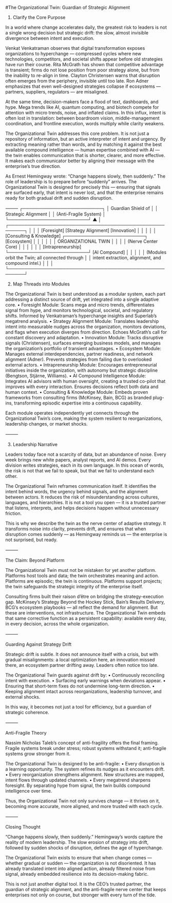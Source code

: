 #The Organizational Twin: Guardian of Strategic Alignment

1. Clarify the Core Purpose

In a world where change accelerates daily, the greatest risk to leaders is not a single wrong decision but strategic drift: the slow, almost invisible divergence between intent and execution.

Venkat Venkatraman observes that digital transformation exposes organizations to hyperchange — compressed cycles where new technologies, competitors, and societal shifts appear before old strategies have run their course. Rita McGrath has shown that competitive advantage is transient; firms do not lose position from poor strategy alone, but from the inability to re-align in time. Clayton Christensen warns that disruption often emerges from the periphery, invisible until too late. Ron Adner emphasizes that even well-designed strategies collapse if ecosystems — partners, suppliers, regulators — are misaligned.

At the same time, decision-makers face a flood of text, dashboards, and hype. Mega trends like AI, quantum computing, and biotech compete for attention with micro trends, noise, and inflated claims. In this influx, intent is often lost in translation: between boardroom vision, middle-management coordination, and frontline execution, words multiply while clarity weakens.

The Organizational Twin addresses this core problem. It is not just a repository of information, but an active interpreter of intent and urgency. By extracting meaning rather than words, and by matching it against the best available compound intelligence — human expertise combined with AI — the twin enables communication that is shorter, clearer, and more effective. It makes each communicator better by aligning their message with the enterprise’s true direction.

As Ernest Hemingway wrote: “Change happens slowly, then suddenly.” The role of leadership is to prepare before “suddenly” arrives. The Organizational Twin is designed for precisely this — ensuring that signals are surfaced early, that intent is never lost, and that the enterprise remains ready for both gradual drift and sudden disruption.

⸻
                     ┌─────────────────────────┐
                     │   Guardian Shield of    │
                     │   Strategic Alignment   │
                     │  (Anti-Fragile System)  │
                     └─────────────────────────┘
                               ▲
                               │
          ┌───────────────────────────────────────────────────────┐
          │                                                       │
          │   [Foresight]    [Strategy Alignment]   [Innovation]  │
          │                                                       │
          │                                                       │
 [Consulting & Knowledge]   ┌─────────────────────────┐   [Ecosystem]
          │                 │                         │           │
          │                 │   ORGANIZATIONAL TWIN   │           │
          │                 │   (Nerve Center Core)   │           │
          │                 │                         │           │
 [Intrapreneurship]         └─────────────────────────┘   [AI Compound]
          │                                                       │
          │                                                       │
          │   (Modules orbit the Twin; all connected through      │
          │   intent extraction, alignment, and compound intel.)  │
          │                                                       │
          └───────────────────────────────────────────────────────┘

2. Map Threads into Modules

The Organizational Twin is best understood as a modular system, each part addressing a distinct source of drift, yet integrated into a single adaptive core.
	•	Foresight Module: Scans mega and micro trends, differentiates signal from hype, and monitors technological, societal, and regulatory shifts. Informed by Venkatraman’s hyperchange insights and Superlab’s megatrend analysis.
	•	Strategy Alignment Module: Translates leadership intent into measurable nudges across the organization, monitors deviations, and flags when execution diverges from direction. Echoes McGrath’s call for constant discovery and adaptation.
	•	Innovation Module: Tracks disruptive signals (Christensen), surfaces emerging business models, and manages the organization’s portfolio of transient advantages.
	•	Ecosystem Module: Manages external interdependencies, partner readiness, and network alignment (Adner). Prevents strategies from failing due to overlooked external actors.
	•	Intrapreneurship Module: Encourages entrepreneurial initiatives inside the organization, with autonomy but strategic discipline (Bengtson, Stjärne, Williams).
	•	AI Compound Intelligence Module: Integrates AI advisors with human oversight, creating a trusted co-pilot that improves with every interaction. Ensures decisions reflect both data and human context.
	•	Consulting & Knowledge Module: Embeds proven frameworks from consulting firms (McKinsey, Bain, BCG) as branded plug-ins, transforming episodic expertise into a continuous capability.

Each module operates independently yet connects through the Organizational Twin’s core, making the system resilient to reorganizations, leadership changes, or market shocks.

⸻

3. Leadership Narrative

Leaders today face not a scarcity of data, but an abundance of noise. Every week brings new white papers, analyst reports, and AI demos. Every division writes strategies, each in its own language. In this ocean of words, the risk is not that we fail to speak, but that we fail to understand each other.

The Organizational Twin reframes communication itself. It identifies the intent behind words, the urgency behind signals, and the alignment between actors. It reduces the risk of misunderstanding across cultures, languages, and hierarchies. It is not a tool you open — it is a trusted partner that listens, interprets, and helps decisions happen without unnecessary friction.

This is why we describe the twin as the nerve center of adaptive strategy. It transforms noise into clarity, prevents drift, and ensures that when disruption comes suddenly — as Hemingway reminds us — the enterprise is not surprised, but ready.

⸻

The Claim: Beyond Platform

The Organizational Twin must not be mistaken for yet another platform. Platforms host tools and data; the twin orchestrates meaning and action. Platforms are episodic; the twin is continuous. Platforms support projects; the twin safeguards the strategic integrity of the enterprise itself.

Consulting firms built their raison d’être on bridging the strategy-execution gap. McKinsey’s Strategy Beyond the Hockey Stick, Bain’s Results Delivery, BCG’s ecosystem playbooks — all reflect the demand for alignment. But these are interventions, not infrastructure. The Organizational Twin embeds that same corrective function as a persistent capability: available every day, in every decision, across the whole organization.

⸻

Guarding Against Strategy Drift

Strategic drift is subtle. It does not announce itself with a crisis, but with gradual misalignments: a local optimization here, an innovation missed there, an ecosystem partner drifting away. Leaders often notice too late.

The Organizational Twin guards against drift by:
	•	Continuously reconciling intent with execution.
	•	Surfacing early warnings when deviations appear.
	•	Ensuring that short-term fixes do not undermine long-term direction.
	•	Keeping alignment intact across reorganizations, leadership turnover, and external shocks.

In this way, it becomes not just a tool for efficiency, but a guardian of strategic coherence.

⸻

Anti-Fragile Theory

Nassim Nicholas Taleb’s concept of anti-fragility offers the final framing. Fragile systems break under stress; robust systems withstand it; anti-fragile systems grow stronger from it.

The Organizational Twin is designed to be anti-fragile:
	•	Every disruption is a learning opportunity. The system refines its nudges as it encounters drift.
	•	Every reorganization strengthens alignment. New structures are mapped, intent flows through updated channels.
	•	Every megatrend sharpens foresight. By separating hype from signal, the twin builds compound intelligence over time.

Thus, the Organizational Twin not only survives change — it thrives on it, becoming more accurate, more aligned, and more trusted with each cycle.

⸻

Closing Thought

“Change happens slowly, then suddenly.” Hemingway’s words capture the reality of modern leadership. The slow erosion of strategy into drift, followed by sudden shocks of disruption, defines the age of hyperchange.

The Organizational Twin exists to ensure that when change comes — whether gradual or sudden — the organization is not disoriented. It has already translated intent into aligned action, already filtered noise from signal, already embedded resilience into its decision-making fabric.

This is not just another digital tool. It is the CEO’s trusted partner, the guardian of strategic alignment, and the anti-fragile nerve center that keeps enterprises not only on course, but stronger with every turn of the tide.
